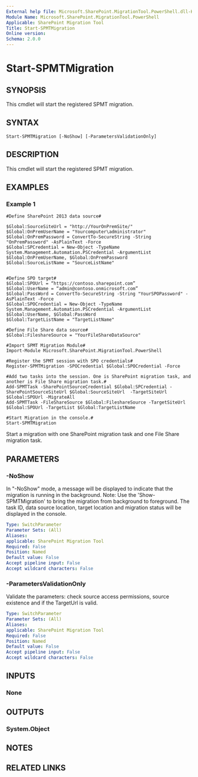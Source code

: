 ```yaml
---
External help file: Microsoft.SharePoint.MigrationTool.PowerShell.dll-Help.xml
Module Name: Microsoft.SharePoint.MigrationTool.PowerShell
Applicable: SharePoint Migration Tool
Title: Start-SPMTMigration
Online version: 
Schema: 2.0.0
---
```


# Start-SPMTMigration

## SYNOPSIS
This cmdlet will start the registered SPMT migration.
## SYNTAX

```
Start-SPMTMigration [-NoShow] [-ParametersValidationOnly]
```

## DESCRIPTION
This cmdlet will start the registered SPMT migration.

## EXAMPLES

### Example 1
```
#Define SharePoint 2013 data source#

$Global:SourceSiteUrl = "http://YourOnPremSite/"
$Global:OnPremUserName = "Yourcomputer\administrator"
$Global:OnPremPassword = ConvertTo-SecureString -String "OnPremPassword" -AsPlainText -Force 
$Global:SPCredential = New-Object -TypeName System.Management.Automation.PSCredential -ArgumentList $Global:OnPremUserName, $Global:OnPremPassword
$Global:SourceListName = "SourceListName"


#Define SPO target#
$Global:SPOUrl = “https://contoso.sharepoint.com”
$Global:UserName = “admin@contoso.onmicrosoft.com”
$Global:PassWord = ConvertTo-SecureString -String "YourSPOPassword" -AsPlainText -Force
$Global:SPOCredential = New-Object -TypeName System.Management.Automation.PSCredential -ArgumentList $Global:UserName, $Global:PassWord
$Global:TargetListName = "TargetListName"

#Define File Share data source#
$Global:FileshareSource = "YourFileShareDataSource"

#Import SPMT Migration Module#
Import-Module Microsoft.SharePoint.MigrationTool.PowerShell

#Register the SPMT session with SPO credentials#
Register-SPMTMigration -SPOCredential $Global:SPOCredential -Force 

#Add two tasks into the session. One is SharePoint migration task, and another is File Share migration task.#
Add-SPMTTask -SharePointSourceCredential $Global:SPCredential -SharePointSourceSiteUrl $Global:SourceSiteUrl  -TargetSiteUrl $Global:SPOUrl -MigrateAll 
Add-SPMTTask -FileShareSource $Global:FileshareSource -TargetSiteUrl $Global:SPOUrl -TargetList $Global:TargetListName

#Start Migration in the console.#
Start-SPMTMigration
```

Start a migration with one SharePoint migration task and one File Share migration task.  

## PARAMETERS

### -NoShow
In "-NoShow" mode, a message will be displayed to indicate that the migration is running in the background.
Note: Use the 'Show-SPMTMigration' to bring the migration from background to foreground. The task ID, data source location, target location and migration status will be displayed in the console. 


```yaml
Type: SwitchParameter
Parameter Sets: (All)
Aliases: 
applicable: SharePoint Migration Tool
Required: False
Position: Named
Default value: False
Accept pipeline input: False
Accept wildcard characters: False
```

### -ParametersValidationOnly
Validate the parameters: check source access permissions, source existence and if the TargetUrl is valid.

```yaml
Type: SwitchParameter
Parameter Sets: (All)
Aliases: 
applicable: SharePoint Migration Tool
Required: False
Position: Named
Default value: False
Accept pipeline input: False
Accept wildcard characters: False
```

## INPUTS

### None


## OUTPUTS

### System.Object

## NOTES

## RELATED LINKS

